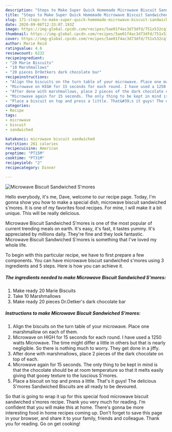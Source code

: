 ```yaml
---
description: "Steps to Make Super Quick Homemade Microwave Biscuit Sandwiched S&amp;#39;mores"
title: "Steps to Make Super Quick Homemade Microwave Biscuit Sandwiched S&amp;#39;mores"
slug: 171-steps-to-make-super-quick-homemade-microwave-biscuit-sandwiched-s-and-39-mores
date: 2020-09-06T12:33:07.193Z
image: https://img-global.cpcdn.com/recipes/5ae01f4ac3d73dfd/751x532cq70/microwave-biscuit-sandwiched-smores-recipe-main-photo.jpg
thumbnail: https://img-global.cpcdn.com/recipes/5ae01f4ac3d73dfd/751x532cq70/microwave-biscuit-sandwiched-smores-recipe-main-photo.jpg
cover: https://img-global.cpcdn.com/recipes/5ae01f4ac3d73dfd/751x532cq70/microwave-biscuit-sandwiched-smores-recipe-main-photo.jpg
author: Marie Reid
ratingvalue: 4.6
reviewcount: 6232
recipeingredient:
- "20 Marie Biscuits"
- "10 Marshmallows"
- "20 pieces DrOetkers dark chocolate bar"
recipeinstructions:
- "Align the biscuits on the turn table of your microwave. Place one marshmallow on each of them."
- "Microwave on HIGH for 15 seconds for each round. I have used a 1250 watts Microwave. The time might differ a little in others but that is nearly negligible. So there is nothing much to worry. They get done in a jiffy."
- "After done with marshmallows, place 2 pieces of the dark chocolate on top of each."
- "Microwave again for 15 seconds. The only thing to be kept in mind is that the chocolate should be at room temperature so that it melts easily giving that gooey texture to the luscious S&#39;mores."
- "Place a biscuit on top and press a little. That&#39;s it guys! The delicious S&#39;mores Sandwiched Biscuits are all ready to be devoured."
categories:
- Recipe
tags:
- microwave
- biscuit
- sandwiched

katakunci: microwave biscuit sandwiched 
nutrition: 261 calories
recipecuisine: American
preptime: "PT15M"
cooktime: "PT31M"
recipeyield: "2"
recipecategory: Dinner

---
```



![Microwave Biscuit Sandwiched S&#39;mores](https://img-global.cpcdn.com/recipes/5ae01f4ac3d73dfd/751x532cq70/microwave-biscuit-sandwiched-smores-recipe-main-photo.jpg)

Hello everybody, it's me, Dave, welcome to our recipe page. Today, I'm gonna show you how to make a special dish, microwave biscuit sandwiched s&#39;mores. It is one of my favorites food recipes. For mine, I will make it a bit unique. This will be really delicious.



Microwave Biscuit Sandwiched S&#39;mores is one of the most popular of current trending meals on earth. It's easy, it's fast, it tastes yummy. It's appreciated by millions daily. They're fine and they look fantastic. Microwave Biscuit Sandwiched S&#39;mores is something that I've loved my whole life.


To begin with this particular recipe, we have to first prepare a few components. You can have microwave biscuit sandwiched s&#39;mores using 3 ingredients and 5 steps. Here is how you can achieve it.

<!--inarticleads1-->

##### The ingredients needed to make Microwave Biscuit Sandwiched S&#39;mores:

1. Make ready 20 Marie Biscuits
1. Take 10 Marshmallows
1. Make ready 20 pieces Dr.Oetker&#39;s dark chocolate bar




<!--inarticleads2-->

##### Instructions to make Microwave Biscuit Sandwiched S&#39;mores:

1. Align the biscuits on the turn table of your microwave. Place one marshmallow on each of them.
1. Microwave on HIGH for 15 seconds for each round. I have used a 1250 watts Microwave. The time might differ a little in others but that is nearly negligible. So there is nothing much to worry. They get done in a jiffy.
1. After done with marshmallows, place 2 pieces of the dark chocolate on top of each.
1. Microwave again for 15 seconds. The only thing to be kept in mind is that the chocolate should be at room temperature so that it melts easily giving that gooey texture to the luscious S&#39;mores.
1. Place a biscuit on top and press a little. That&#39;s it guys! The delicious S&#39;mores Sandwiched Biscuits are all ready to be devoured.




So that is going to wrap it up for this special food microwave biscuit sandwiched s&#39;mores recipe. Thank you very much for reading. I'm confident that you will make this at home. There's gonna be more interesting food in home recipes coming up. Don't forget to save this page in your browser, and share it to your family, friends and colleague. Thank you for reading. Go on get cooking!
